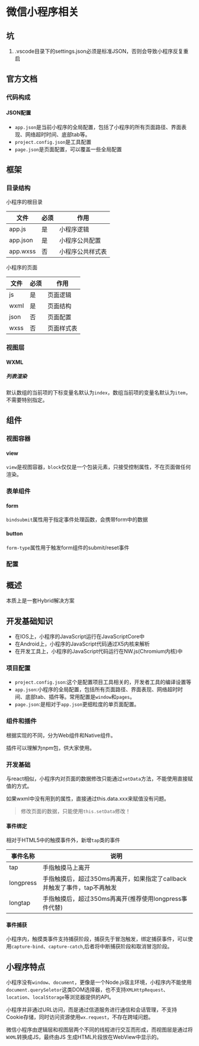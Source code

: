 # 微信小程序相关

## 坑

1. .vscode目录下的settings.json必须是标准JSON，否则会导致小程序反复重启

## 官方文档

### 代码构成

#### JSON配置

+ `app.json`是当前小程序的全局配置，包括了小程序的所有页面路径、界面表现、网络超时时间、底部tab等。
+ `project.config.json`是工具配置
+ `page.json`是页面配置，可以覆盖一些全局配置

## 框架

### 目录结构

小程序的根目录

文件|必须|作用
---|---|---
app.js|是|小程序逻辑
app.json|是|小程序公共配置
app.wxss|否|小程序公共样式表

小程序的页面

文件|必须|作用
---|---|---
js|是|页面逻辑
wxml|是|页面结构
json|否|页面配置
wxss|否|页面样式表

### 视图层

#### WXML

##### 列表渲染

默认数组的当前项的下标变量名默认为`index`，数组当前项的变量名默认为`item`，不需要特别指定。

## 组件

### 视图容器

#### view

`view`是视图容器，`block`仅仅是一个包装元素，只接受控制属性，不在页面做任何渲染。

### 表单组件

#### form

`bindsubmit`属性用于指定事件处理函数，会携带form中的数据

#### button

`form-type`属性用于触发form组件的submit/reset事件

### 配置

## 概述

本质上是一套Hybrid解决方案

## 开发基础知识

+ 在IOS上，小程序的JavaScript运行在JavaScriptCore中
+ 在Android上，小程序的JavaScript代码通过X5内核来解析
+ 在开发工具上，小程序的JavaScript代码运行在NW.js(Chromium内核)中

### 项目配置

+ `project.config.json`:这个是配置项目工具相关的，开发者工具的编译设置等
+ `app.json`:小程序的全局配置，包括所有页面路径、界面表现、网络超时时间、底部tab、插件等。常用配置是`window`和`pages`。
+ `page.json`:是相对于`app.json`更细粒度的单页面配置。

### 组件和插件

根据实现的不同，分为Web组件和Native组件。

插件可以理解为npm包，供大家使用。

### 开发基础

与react相似，小程序内对页面的数据修改只能通过`setData`方法，不能使用直接赋值的方式。

如果wxml中没有用到的属性，直接通过this.data.xxx来赋值没有问题。

> 修改页面的数据，只能使用`this.setData`修改！

#### 事件绑定

相对于HTML5中的触摸事件外，新增`tap`类的事件

事件名称|说明
---|---
tap|手指触摸马上离开
longpress|手指触摸后，超过350ms再离开，如果指定了callback并触发了事件，tap不再触发
longtap|手指触摸后，超过350ms再离开(推荐使用longpress事件代替)

#### 事件捕获

小程序内，触摸类事件支持捕获阶段，捕获先于冒泡触发，绑定捕获事件，可以使用`capture-bind`、`capture-catch`,后者将中断捕获阶段和取消冒泡阶段。

## 小程序特点

小程序没有`window`、`document`，更像是一个Node.js宿主环境，小程序内不能使用`document.querySeletor`这类DOM选择器，也不支持`XMLHttpRequest`、`location`、`localStorage`等浏览器提供的API。

小程序并非通过URL访问，而是通过信道服务进行通信和会话管理，不支持Cookie存储，同时访问资源使用`wx.request`，不存在跨域问题。

微信小程序由逻辑层和视图层两个不同的线程进行交互而形成，而视图层是通过将`WXML`转换成JS，最终由JS 生成HTML片段放在WebView中显示的。